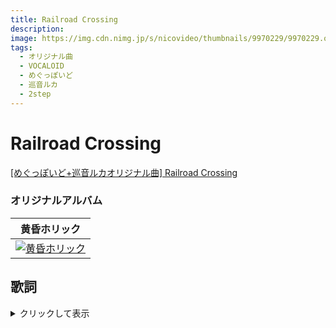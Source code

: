 ```yaml
---
title: Railroad Crossing
description:
image: https://img.cdn.nimg.jp/s/nicovideo/thumbnails/9970229/9970229.original/r1280x720l?key=4a5cd3b82c3954b9745f01cdb4574805cf4e396b9992d4c91329a8a58373d776
tags:
  - オリジナル曲
  - VOCALOID
  - めぐっぽいど
  - 巡音ルカ
  - 2step
---
```


# Railroad Crossing

<script
  type="application/javascript"
  src="https://embed.nicovideo.jp/watch/sm9970229/script?w=640&h=360"
></script>

<noscript>
  <a href="http://www.nicovideo.jp/watch/sm9970229">
    [めぐっぽいど+巡音ルカオリジナル曲] Railroad Crossing
  </a>
</noscript>

### オリジナルアルバム

|                                 黄昏ホリック                                 |
| :--------------------------------------------------------------------------: |
| [![黄昏ホリック](../imgs/twilightholic_cover.png)](../cds/01_twilightholic/) |

## 歌詞

<details>
<summary>クリックして表示</summary>
黄昏に沈みゆく　色褪せた街
傾いた夕日が　陰を伸ばす
道端の白線を　踏みながら
踏切の警報　鼓膜を揺らす

二人の間に　下りた遮断機
重なる視線　すれ違う心
二人もう少し　優しかったら
傷つく事も　無かったのにね

呟いた言葉は　風に掻き消されてく
囚われた雨が　頬を伝う
届かない背中は　夜の街に消えて
伸ばしたその腕は　ただ空を切る

無関心装った　風景を
冷ややかに眺めて　溜め息一つ
道端の石ころを　蹴りながら
うつむいて歩く　ひとりぼっち

二人の世界を　横切る線路
憂鬱な時間　なんで？　問いかける
使い古された　繕う言葉
耳に届いても　心動かない

新しい明日は　手の届かない場所に
失った日々が　視界閉ざす
紡いだ想い出は　今は涙とともに
最後の花びらが　ただ舞落ちる

新しい明日は　手の届かない場所に
失った日々が　視界閉ざす
紡いだ想い出が　今は涙とともに
最後の花びらは　ただ舞落ちる

新しい明日は　既にこの手の中に
失った日々が　瞼彩る
紡いだ想い出は　いつか笑顔と共に
大切な記憶に　なりますように

</details>
